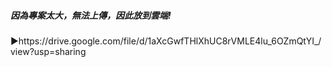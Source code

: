 ##### 因為專案太大，無法上傳，因此放到雲端!
▶️https://drive.google.com/file/d/1aXcGwfTHlXhUC8rVMLE4lu_6OZmQtYI_/view?usp=sharing
